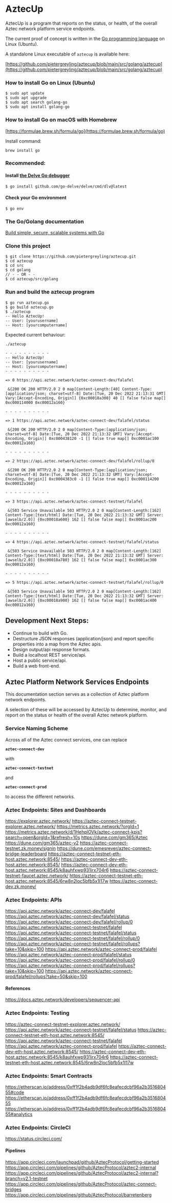 # AztecUp

AztecUp is a program that reports on the status, or health, of the overall Aztec network platform service endpoints.

The current proof of concept is written in the [Go programming language](https://go.dev/) on Linux (Ubuntu).

A standalone Linux executable of `aztecup` is available here:

[https://github.com/pietergreyling/aztecup/blob/main/src/golang/aztecup](https://github.com/pietergreyling/aztecup/blob/main/src/golang/aztecup)


### How to install Go on Linux (Ubuntu)

```shell
$ sudo apt update
$ sudo apt upgrade
$ sudo apt search golang-go
$ sudo apt install golang-go 
```

### How to install Go on macOS with Homebrew

[https://formulae.brew.sh/formula/go](https://formulae.brew.sh/formula/go)

Install command: 

`brew install go`

### Recommended: 
#### Install [the Delve Go debugger](https://github.com/go-delve/delve) 

```shell
$ go install github.com/go-delve/delve/cmd/dlv@latest
```

#### Check your Go environment 

```shell
$ go env
```

### The Go/Golang documentation

[Build simple, secure, scalable systems with Go](https://go.dev/)

### Clone this project
```shell
$ git clone https://github.com/pietergreyling/aztecup.git
$ cd aztecup
$ cd src
$ cd golang
// - - OR - -
$ cd aztecup/src/golang
```

### Run and build the aztecup program

```shell
$ go run aztecup.go
$ go build aztecup.go 
$ ./aztecup
-- Hello AztecUp!
-- User: [yourusername]
-- Host: [yourcomputername]
```

Expected current behaviour:

```shell
./aztecup                                                      

- - - - - - - - - -
-- Hello AztecUp!
-- User: [yourusername]
-- Host: [yourcomputername]
- - - - - - - - - -

=> 0 https://api.aztec.network/aztec-connect-dev/falafel

 &{200 OK 200 HTTP/2.0 2 0 map[Content-Length:[40] Content-Type:[application/json; charset=utf-8] Date:[Tue, 20 Dec 2022 21:13:31 GMT] Vary:[Accept-Encoding, Origin]] {0xc00018a300} 40 [] false false map[] 0xc000114000 0xc00012a160}

- - - - - - - - - -

=> 1 https://api.aztec.network/aztec-connect-dev/falafel/status

 &{200 OK 200 HTTP/2.0 2 0 map[Content-Type:[application/json; charset=utf-8] Date:[Tue, 20 Dec 2022 21:13:32 GMT] Vary:[Accept-Encoding, Origin]] 0xc000438120 -1 [] false true map[] 0xc0001ac100 0xc00012a160}

- - - - - - - - - -

=> 2 https://api.aztec.network/aztec-connect-dev/falafel/rollup/0

 &{200 OK 200 HTTP/2.0 2 0 map[Content-Type:[application/json; charset=utf-8] Date:[Tue, 20 Dec 2022 21:13:32 GMT] Vary:[Accept-Encoding, Origin]] 0xc0004383c0 -1 [] false true map[] 0xc000114200 0xc00012a160}

- - - - - - - - - -

=> 3 https://api.aztec.network/aztec-connect-testnet/falafel

 &{503 Service Unavailable 503 HTTP/2.0 2 0 map[Content-Length:[162] Content-Type:[text/html] Date:[Tue, 20 Dec 2022 21:13:32 GMT] Server:[awselb/2.0]] {0xc00018a600} 162 [] false false map[] 0xc0001ac200 0xc00012a160}

- - - - - - - - - -

=> 4 https://api.aztec.network/aztec-connect-testnet/falafel/status

 &{503 Service Unavailable 503 HTTP/2.0 2 0 map[Content-Length:[162] Content-Type:[text/html] Date:[Tue, 20 Dec 2022 21:13:32 GMT] Server:[awselb/2.0]] {0xc00018a780} 162 [] false false map[] 0xc0001ac300 0xc00012a160}

- - - - - - - - - -

=> 5 https://api.aztec.network/aztec-connect-testnet/falafel/rollup/0

 &{503 Service Unavailable 503 HTTP/2.0 2 0 map[Content-Length:[162] Content-Type:[text/html] Date:[Tue, 20 Dec 2022 21:13:32 GMT] Server:[awselb/2.0]] {0xc00018a900} 162 [] false false map[] 0xc0001ac400 0xc00012a160}
```

## Development Next Steps:

- Continue to build with Go.
- Destructure JSON responses (application/json) and report specific properties into a map from the Aztec apis.
- Design output/api response formats. 
- Build a localhost REST service/api.
- Host a public service/api.
- Build a web front-end.

## Aztec Platform Network Services Endpoints

This documentation section serves as a collection of Aztec platform network endpoints.

A selection of these will be accessed by AztecUp to determine, monitor, and report on the status or health of the overall Aztec network platform.  

### Service Naming Scheme

Across all of the Aztec connect services, one can replace 

**`aztec-connect-dev`** 

with

**`aztec-connect-testnet`** 

and 

**`aztec-connect-prod`** 

to access the different networks.

### Aztec Endpoints: Sites and Dashboards

https://explorer.aztec.network/
https://aztec-connect-testnet-explorer.aztec.network/
https://metrics.aztec.network/?orgId=1
https://metrics.aztec.network/d/1HehplOVk/aztec-connect-kpis?search=open&orgId=1&refresh=10s
https://dune.com/gm365/Aztec
https://dune.com/gm365/aztec-v2
https://aztec-connect-testnet.zk.money/signin
https://dune.com/emesrever/aztec-connect-bridge-leaderboard
https://aztec-connect-testnet-eth-host.aztec.network:8545/
https://aztec-connect-dev-eth-host.aztec.network:8545/
https://aztec-connect-dev-eth-host.aztec.network:8545/k8auhfxwp931irx704r6
https://aztec-connect-testnet-faucet.aztec.network/
https://aztec-connect-testnet-eth-host.aztec.network:8545/6rw8n2loc5bfb5x1l17w
https://aztec-connect-dev.zk.money/

### Aztec Endpoints: APIs

https://api.aztec.network/aztec-connect-dev/falafel
https://api.aztec.network/aztec-connect-dev/falafel/status
https://api.aztec.network/aztec-connect-dev/falafel/rollup/0
https://api.aztec.network/aztec-connect-testnet/falafel
https://api.aztec.network/aztec-connect-testnet/falafel/status
https://api.aztec.network/aztec-connect-testnet/falafel/rollup/0
https://api.aztec.network/aztec-connect-testnet/falafel/rollups?take=10&skip=100
https://api.aztec.network/aztec-connect-prod/falafel
https://api.aztec.network/aztec-connect-prod/falafel/status
https://api.aztec.network/aztec-connect-prod/falafel/rollup/0
https://api.aztec.network/aztec-connect-prod/falafel/rollups?take=10&skip=100
https://api.aztec.network/aztec-connect-prod/falafel/rollups?take=50&skip=100

#### References
https://docs.aztec.network/developers/sequencer-api

###  Aztec Endpoints: Testing

https://aztec-connect-testnet-explorer.aztec.network/
https://api.aztec.network/aztec-connect-testnet/falafel/status
https://aztec-connect-testnet-eth-host.aztec.network:8545/
https://api.aztec.network/aztec-connect-testnet/falafel
https://api.aztec.network/aztec-connect-prod/falafel
https://aztec-connect-dev-eth-host.aztec.network:8545/
https://aztec-connect-dev-eth-host.aztec.network:8545/k8auhfxwp931irx704r6
https://aztec-connect-testnet-eth-host.aztec.network:8545/6rw8n2loc5bfb5x1l17w

### Aztec Endpoints: Smart Contracts

https://etherscan.io/address/0xff1f2b4adb9df6fc8eafecdcbf96a2b351680455#code
https://etherscan.io/address/0xff1f2b4adb9df6fc8eafecdcbf96a2b351680455
https://etherscan.io/address/0xff1f2b4adb9df6fc8eafecdcbf96a2b351680455#analytics

### Aztec Endpoints: CircleCI

https://status.circleci.com/

#### Pipelines
https://app.circleci.com/launchpad/github/AztecProtocol/getting-started
https://app.circleci.com/pipelines/github/AztecProtocol/aztec2-internal
https://app.circleci.com/pipelines/github/AztecProtocol/aztec2-internal?branch=v2.1-testnet
https://app.circleci.com/pipelines/github/AztecProtocol/aztec-connect-bridges
https://app.circleci.com/pipelines/github/AztecProtocol/barretenberg

